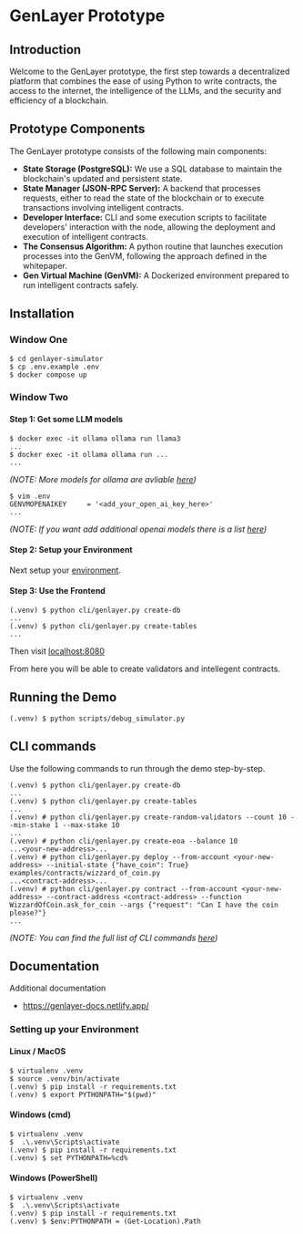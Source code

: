 # GenLayer Prototype

## Introduction

Welcome to the GenLayer prototype, the first step towards a decentralized platform that combines the ease of using Python to write contracts, the access to the internet, the intelligence of the LLMs, and the security and efficiency of a blockchain.

## Prototype Components

The GenLayer prototype consists of the following main components:

* **State Storage (PostgreSQL):** We use a SQL database to maintain the blockchain's updated and persistent state.
* **State Manager (JSON-RPC Server):** A backend that processes requests, either to read the state of the blockchain or to execute transactions involving intelligent contracts.
* **Developer Interface:** CLI and some execution scripts to facilitate developers' interaction with the node, allowing the deployment and execution of intelligent contracts.
* **The Consensus Algorithm:** A python routine that launches execution processes into the GenVM, following the approach defined in the whitepaper.
* **Gen Virtual Machine (GenVM):** A Dockerized environment prepared to run intelligent contracts safely.

## Installation

### Window One

```
$ cd genlayer-simulator
$ cp .env.example .env
$ docker compose up
```

### Window Two

#### Step 1: Get some LLM models

```
$ docker exec -it ollama ollama run llama3
...
$ docker exec -it ollama ollama run ...
...
```
*(NOTE: More models for ollama are avliable [here](https://github.com/ollama/ollama?tab=readme-ov-file#model-library))*

```
$ vim .env
GENVMOPENAIKEY     = '<add_your_open_ai_key_here>'
...
```
*(NOTE: If you want add additional openai models there is a list [here](https://github.com/yeagerai/genlayer-simulator/blob/main/consensus/nodes/defaults.json#L5))*

#### Step 2: Setup your Environment

Next setup your [environment](#setting-up-your-environment).

#### Step 3: Use the Frontend

```
(.venv) $ python cli/genlayer.py create-db
...
(.venv) $ python cli/genlayer.py create-tables
...
```

Then visit [localhost:8080](http://localhost:8080/)

From here you will be able to create validators and intellegent contracts.

## Running the Demo

```
(.venv) $ python scripts/debug_simulator.py
```

## CLI commands

Use the following commands to run through the demo step-by-step.

```
(.venv) $ python cli/genlayer.py create-db
...
(.venv) $ python cli/genlayer.py create-tables
...
(.venv) # python cli/genlayer.py create-random-validators --count 10 --min-stake 1 --max-stake 10
...
(.venv) # python cli/genlayer.py create-eoa --balance 10
...<your-new-address>...
(.venv) # python cli/genlayer.py deploy --from-account <your-new-address> --initial-state {"have_coin": True} examples/contracts/wizzard_of_coin.py
...<contract-address>...
(.venv) # python cli/genlayer.py contract --from-account <your-new-address> --contract-address <contract-address> --function WizzardOfCoin.ask_for_coin --args {"request": "Can I have the coin please?"}
...
```

*(NOTE: You can find the full list of CLI commands [here](https://github.com/yeagerai/genlayer-simulator/blob/main/cli/genlayer.py))*

## Documentation

Additional documentation

 - https://genlayer-docs.netlify.app/

### Setting up your Environment

#### Linux / MacOS
```
$ virtualenv .venv
$ source .venv/bin/activate
(.venv) $ pip install -r requirements.txt
(.venv) $ export PYTHONPATH="$(pwd)"
```

#### Windows (cmd)
```
$ virtualenv .venv
$  .\.venv\Scripts\activate
(.venv) $ pip install -r requirements.txt
(.venv) $ set PYTHONPATH=%cd%
```

#### Windows (PowerShell)
```
$ virtualenv .venv
$  .\.venv\Scripts\activate
(.venv) $ pip install -r requirements.txt
(.venv) $ $env:PYTHONPATH = (Get-Location).Path
```